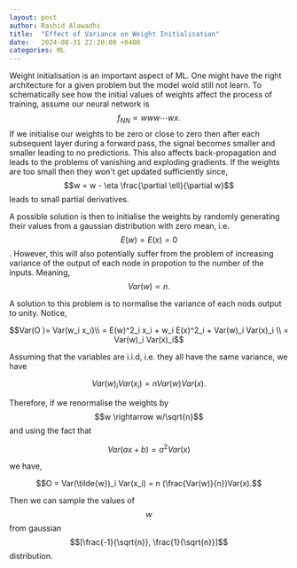 ```yaml
---
layout: post
author: Rashid Alawadhi
title:  "Effect of Variance on Weight Initialisation"
date:   2024-08-31 22:20:00 +0400
categories: ML
---
```


Weight initialisation is an important aspect of ML. One might have the right architecture for a given problem but the model wold still not learn. To schematically see how the initial values of weights affect the process of training, assume our neural network is
$$f_{NN} \propto www\cdots wx. $$
If we initialise our weights to be zero or close to zero then after each subsequent layer during a forward pass, the signal becomes smaller and smaller leading to no predictions. This also affects back-propagation and leads to the problems of vanishing and exploding gradients. If the weights are too small then they won't get updated sufficiently since,
$$w = w - \eta \frac{\partial \ell}{\partial w}$$
leads to small partial derivatives.

A possible solution is then to initialise the weights by randomly generating their values from a gaussian distribution with zero mean, i.e. $$E(w) = E(x) = 0$$. However, this will also potentially suffer from the problem of increasing variance of the output of each node in propotion to the number of the inputs. Meaning,
$$Var(w) \propto n .$$

A solution to this problem is to normalise the variance of each nods output to unity. Notice,

$$Var(O )= Var(w_i x_i)\\
= E(w)^2_i x_i + w_i E(x)^2_i + Var(w)_i Var(x)_i \\
= Var(w)_i Var(x)_i$$

Assuming that the variables are i.i.d, i.e. they all have the same variance, we have

$$Var(w)_i Var(x_i) = n Var(w)Var(x).$$

Therefore, if we renormalise the weights by $$w \rightarrow w/\sqrt{n}$$ and using the fact that 

$$Var(ax+b) = a^2 Var(x)$$ 

we have,

$$O = Var(\tilde{w})_i Var(x_i) = n (\frac{Var(w)}{n})Var(x).$$

Then we can sample the values of $$w$$ from gaussian $$[\frac{-1}{\sqrt{n}}, \frac{1}{\sqrt{n}}]$$ distribution.